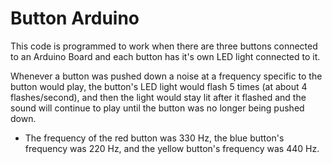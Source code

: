 # Button Arduino
This code is programmed to work when there are three buttons connected to an Arduino Board and each button has it's own LED light connected to it.

Whenever a button was pushed down a noise at a frequency specific to the button would play, the button's LED light would flash 5 times (at about 4 flashes/second), and then the light would stay lit after it flashed and the sound will continue to play until the button was no longer being pushed down.

* The frequency of the red button was 330 Hz, the blue button's frequency was 220 Hz, and the yellow button's frequency was 440 Hz.
